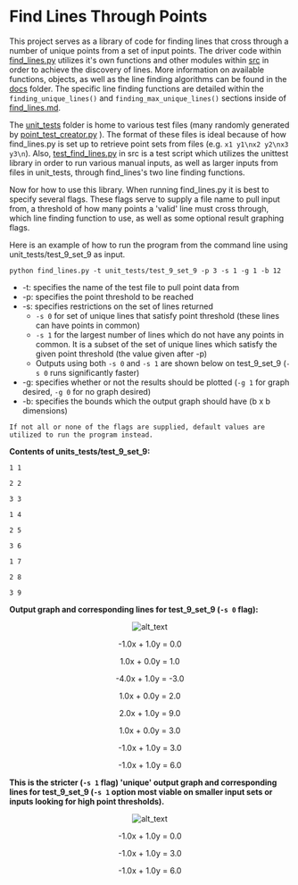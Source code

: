# Find Lines Through Points
This project serves as a library of code for finding lines that cross through a number of unique points from a set of 
input points. The driver code within 
[find_lines.py](https://github.com/andrew-d-gordon/coding-challenges/tree/main/line-set/src/find_lines.py) utilizes 
it's own functions and other modules within [src](https://github.com/andrew-d-gordon/coding-challenges/tree/main/line-set/src) 
in order to achieve the discovery of lines. More information on available functions, objects, as well as the line 
finding algorithms can be found in the 
[docs](https://github.com/andrew-d-gordon/coding-challenges/tree/main/line-set/docs) folder. The specific line finding
functions are detailed within the `finding_unique_lines()` and `finding_max_unique_lines()` sections inside of
[find_lines.md](https://github.com/andrew-d-gordon/coding-challenges/tree/main/line-set/docs/find_lines.md).

The [unit_tests](https://github.com/andrew-d-gordon/coding-challenges/tree/main/line-set/src/unit_tests) folder is home 
to various test files (many randomly generated by 
[point_test_creator.py](https://github.com/andrew-d-gordon/coding-challenges/tree/main/line-set/src/point_test_creator.py)
). The format of these files is ideal because of how find_lines.py is set up to retrieve 
point sets from files (e.g. `x1 y1\nx2 y2\nx3 y3\n`). Also, 
[test_find_lines.py](https://github.com/andrew-d-gordon/coding-challenges/tree/main/line-set/src/test_find_lines.py) in 
src is a test script which utilizes the unittest library in order to run various manual inputs, as well as larger inputs 
from files in unit_tests, through find_lines's two line finding functions.

Now for how to use this library. When running find_lines.py it is best to specify several flags. These flags serve to 
supply a file name to pull input from, a threshold of how many points a 'valid' line must cross through, which line 
finding function to use, as well as some optional result graphing flags.

Here is an example of how to run the program from the command line using unit_tests/test_9_set_9 as input.

`python find_lines.py -t unit_tests/test_9_set_9 -p 3 -s 1 -g 1 -b 12`

* -t: specifies the name of the test file to pull point data from
* -p: specifies the point threshold to be reached
* -s: specifies restrictions on the set of lines returned
    * `-s 0` for set of unique lines that satisfy point threshold (these lines can have points in common)
    * `-s 1` for the largest number of lines which do not have any points in common. It is a subset of the set of unique
     lines which satisfy the given point threshold (the value given after -p)
    * Outputs using both `-s 0` and `-s 1` are shown below on test_9_set_9 (`-s 0` runs significantly faster)
* -g: specifies whether or not the results should be plotted (`-g 1` for graph desired, `-g 0` for no graph desired)
* -b: specifies the bounds which the output graph should have (b x b dimensions)

`If not all or none of the flags are supplied, default values are utilized to run the program instead.`

**Contents of units_tests/test_9_set_9:**

`1 1`

`2 2`

`3 3`

`1 4`

`2 5`

`3 6`

`1 7`

`2 8`

`3 9`

**Output graph and corresponding lines for test_9_set_9 (`-s 0` flag):**
<div align="center">

![alt_text](https://github.com/andrew-d-gordon/coding-challenges/blob/main/line-set/src/unit_tests/unit_tests_output/unique_set_test_9_set_9_graph.png?raw=true)

-1.0x + 1.0y = 0.0

1.0x + 0.0y = 1.0
  
-4.0x + 1.0y = -3.0
 
1.0x + 0.0y = 2.0 

2.0x + 1.0y = 9.0
 
1.0x + 0.0y = 3.0 
 
-1.0x + 1.0y = 3.0
 
-1.0x + 1.0y = 6.0
 
  </div>
  
 **This is the stricter (`-s 1` flag) 'unique' output graph and corresponding lines for test_9_set_9 (`-s 1` option most 
 viable on smaller input sets or inputs looking for high point thresholds).**
 <div align="center">
 
![alt_text](https://github.com/andrew-d-gordon/coding-challenges/blob/main/line-set/src/unit_tests/unit_tests_output/strict_unique_set_test_9_set_9_graph.png?raw=true)

-1.0x + 1.0y = 0.0
 
-1.0x + 1.0y = 3.0
 
-1.0x + 1.0y = 6.0
 
   </div>